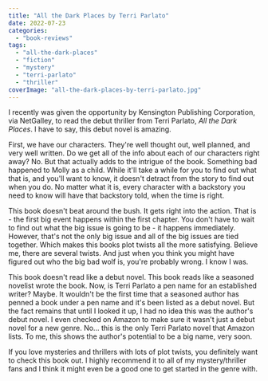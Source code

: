 ```yaml
---
title: "All the Dark Places by Terri Parlato"
date: 2022-07-23
categories: 
  - "book-reviews"
tags: 
  - "all-the-dark-places"
  - "fiction"
  - "mystery"
  - "terri-parlato"
  - "thriller"
coverImage: "all-the-dark-places-by-terri-parlato.jpg"
---
```


I recently was given the opportunity by Kensington Publishing Corporation, via NetGalley, to read the debut thriller from Terri Parlato, _All the Dark Places_. I have to say, this debut novel is amazing.

First, we have our characters. They're well thought out, well planned, and very well written. Do we get all of the info about each of our characters right away? No. But that actually adds to the intrigue of the book. Something bad happened to Molly as a child. While it'll take a while for you to find out what that is, and you'll want to know, it doesn't detract from the story to find out when you do. No matter what it is, every character with a backstory you need to know will have that backstory told, when the time is right.

This book doesn't beat around the bush. It gets right into the action. That is - the first big event happens within the first chapter. You don't have to wait to find out what the big issue is going to be - it happens immediately. However, that's not the only big issue and all of the big issues are tied together. Which makes this books plot twists all the more satisfying. Believe me, there are several twists. And just when you think you might have figured out who the big bad wolf is, you're probably wrong. I know I was.

This book doesn't read like a debut novel. This book reads like a seasoned novelist wrote the book. Now, is Terri Parlato a pen name for an established writer? Maybe. It wouldn't be the first time that a seasoned author has penned a book under a pen name and it's been listed as a debut novel. But the fact remains that until I looked it up, I had no idea this was the author's debut novel. I even checked on Amazon to make sure it wasn't just a debut novel for a new genre. No... this is the only Terri Parlato novel that Amazon lists. To me, this shows the author's potential to be a big name, very soon.

If you love mysteries and thrillers with lots of plot twists, you definitely want to check this book out. I highly recommend it to all of my mystery/thriller fans and I think it might even be a good one to get started in the genre with.
